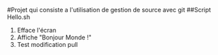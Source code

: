 #Projet qui consiste a l'utilisation de gestion de source avec git 
##Script Hello.sh
1. Efface l'écran
2. Affiche "Bonjour Monde !"
3. Test modification pull
